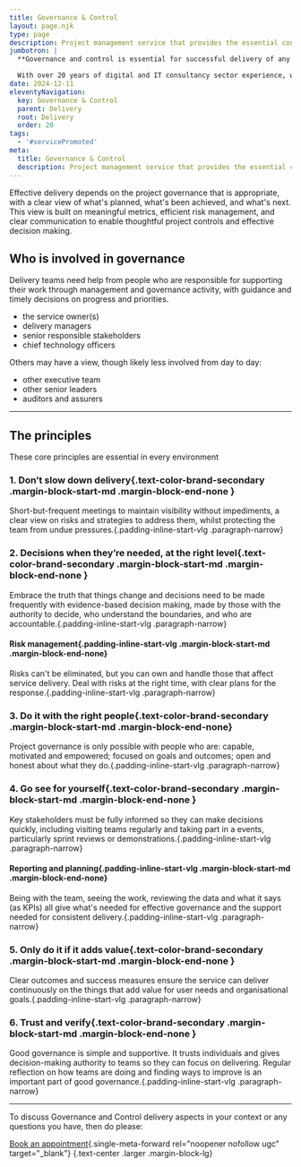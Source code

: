 ```yaml
---
title: Governance & Control
layout: page.njk
type: page
description: Project management service that provides the essential control, governance, and metrics for successful project delivery.
jumbotron: |
  **Governance and control is essential for successful delivery of any client project or change implementation.**

  With over 20 years of digital and IT consultancy sector experience, we bring the standards, metrics, and execution for first-class project delivery and effective stakeholder management.
date: 2024-12-11
eleventyNavigation:
  key: Governance & Control
  parent: Delivery
  root: Delivery
  order: 20
tags:
  - '#servicePromoted'
meta:
  title: Governance & Control
  description: Project management service that provides the essential control, governance, and metrics for successful project delivery.
---
```


Effective delivery depends on the project governance that is appropriate, with a clear view of what's planned, what's been achieved, and what's next. This view is built on meaningful metrics, efficient risk management, and clear communication to enable thoughtful project controls and effective decision making.

## Who is involved in governance

Delivery teams need help from people who are responsible for supporting their work through management and governance activity, with guidance and timely decisions on progress and priorities.

- the service owner(s)
- delivery managers
- senior responsible stakeholders
- chief technology officers

Others may have a view, though likely less involved from day to day:

- other executive team
- other senior leaders
- auditors and assurers

---

## The principles

These core principles are essential in every environment

### 1. Don’t slow down delivery{.text-color-brand-secondary .margin-block-start-md .margin-block-end-none }

Short-but-frequent meetings to maintain visibility without impediments, a clear view on risks and strategies to address them, whilst protecting the team from undue pressures.{.padding-inline-start-vlg .paragraph-narrow}

### 2. Decisions when they’re needed, at the right level{.text-color-brand-secondary .margin-block-start-md .margin-block-end-none }

Embrace the truth that things change and decisions need to be made frequently with evidence-based decision making, made by those with the authority to decide, who understand the boundaries, and who are accountable.{.padding-inline-start-vlg .paragraph-narrow}

#### Risk management{.padding-inline-start-vlg .margin-block-start-md .margin-block-end-none}

Risks can't be eliminated, but you can own and handle those that affect service delivery. Deal with risks at the right time, with clear plans for the response.{.padding-inline-start-vlg .paragraph-narrow}

### 3. Do it with the right people{.text-color-brand-secondary .margin-block-start-md .margin-block-end-none}

Project governance is only possible with people who are: capable, motivated and empowered; focused on goals and outcomes; open and honest about what they do.{.padding-inline-start-vlg .paragraph-narrow}

### 4. Go see for yourself{.text-color-brand-secondary .margin-block-start-md .margin-block-end-none }

Key stakeholders must be fully informed so they can make decisions quickly, including visiting teams regularly and taking part in a events, particularly sprint reviews or demonstrations.{.padding-inline-start-vlg .paragraph-narrow}

#### Reporting and planning{.padding-inline-start-vlg .margin-block-start-md .margin-block-end-none}

Being with the team, seeing the work, reviewing the data and what it says (as KPIs) all give what's needed for effective governance and the support needed for consistent delivery.{.padding-inline-start-vlg .paragraph-narrow}

### 5. Only do it if it adds value{.text-color-brand-secondary .margin-block-start-md .margin-block-end-none }

Clear outcomes and success measures ensure the service can deliver continuously on the things that add value for user needs and organisational goals.{.padding-inline-start-vlg .paragraph-narrow}

### 6. Trust and verify{.text-color-brand-secondary .margin-block-start-md .margin-block-end-none }

Good governance is simple and supportive. It trusts individuals and gives decision-making authority to teams so they can focus on delivering. Regular reflection on how teams are doing and finding ways to improve is an important part of good governance.{.padding-inline-start-vlg .paragraph-narrow}

---

To discuss Governance and Control delivery aspects in your context or any questions you have, then do please:

[Book an appointment](https://calendar.app.google/82FYHkqV3CJaNwBm9){.single-meta-forward rel="noopener nofollow ugc" target="_blank"}
{.text-center .larger .margin-block-lg}
